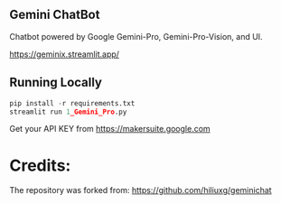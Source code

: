 
## Gemini ChatBot
Chatbot powered by Google Gemini-Pro, Gemini-Pro-Vision, and UI.

https://geminix.streamlit.app/

## Running Locally
```python
pip install -r requirements.txt
streamlit run 1_Gemini_Pro.py
```
Get your API KEY from https://makersuite.google.com


# Credits:

The repository was forked from: https://github.com/hiliuxg/geminichat
